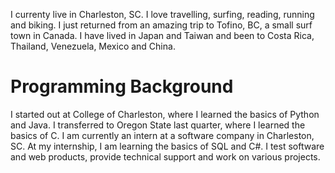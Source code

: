 I currenty live in Charleston, SC. I love travelling, surfing, reading, running and biking. I just returned from an amazing trip to Tofino, BC, a small surf town in Canada. I have lived in Japan and Taiwan and been to Costa Rica, Thailand, Venezuela, Mexico and China.

<h1>Programming Background</h1>

I started out at College of Charleston, where I learned the basics of Python and Java. 
I transferred to Oregon State last quarter, where I learned the basics of C. 
I am currently an intern at a software company in Charleston, SC.
At my internship, I am learning the basics of SQL and C#. 
I test software and web products, provide technical support and work on various projects.

